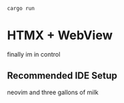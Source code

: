 `cargo run`

# HTMX + WebView

finally im in control

## Recommended IDE Setup

neovim and three gallons of milk

